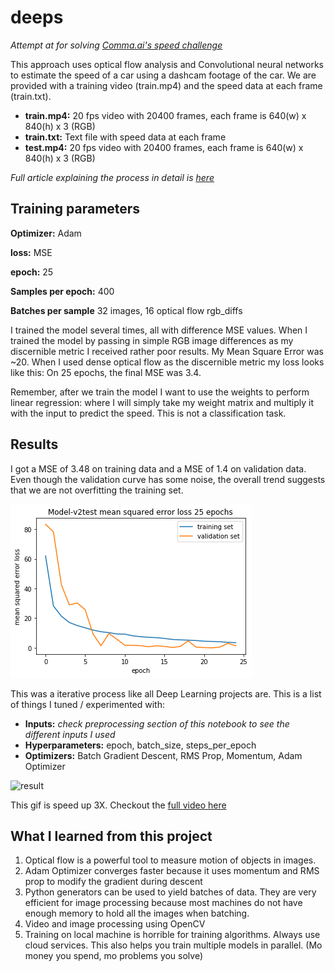 
# deeps

_Attempt at for solving [Comma.ai's speed challenge](https://twitter.com/comma_ai/status/849131721572327424?lang=en)_

This approach uses optical flow analysis and Convolutional neural networks to estimate the speed of a car using a dashcam footage of the car. We are provided with a training video (train.mp4) and the speed data at each frame  (train.txt).

- **train.mp4:** 20 fps video with 20400 frames, each frame is 640(w) x 840(h) x 3 (RGB)
- **train.txt:** Text file with speed data at each frame
- **test.mp4:** 20 fps video with 20400 frames, each frame is 640(w) x 840(h) x 3 (RGB)

_Full article explaining the process in detail is [here](https://github.com/millingab/deeps/blob/master/Full%20Article.md)_

## Training parameters
**Optimizer:** Adam

**loss:** MSE

**epoch:** 25

**Samples per epoch:** 400

**Batches per sample** 32 images, 16 optical flow rgb_diffs

I trained the model several times, all with difference MSE values.
When I trained the model by passing in simple RGB image differences as my discernible metric I received rather poor results. My Mean Square Error was ~20. When I used dense optical flow as the discernible metric my loss looks like this:
On 25 epochs, the final MSE was 3.4.

Remember, after we train the model I want to use the weights to perform linear regression: where I will simply take my weight matrix and multiply it with the input to predict the speed. This is not a classification task.

## Results

I got a MSE of 3.48 on training data and a MSE of 1.4 on validation data. Even though the validation curve has some noise, the overall trend suggests that we are not overfitting the training set. 

![png](images/output_44_1.png)

This was a iterative process like all Deep Learning projects are. This is a list of things I tuned / experimented with:
- **Inputs:** _check preprocessing section of this notebook to see the different inputs I used_
- **Hyperparameters:** epoch, batch_size, steps_per_epoch
- **Optimizers:** Batch Gradient Descent, RMS Prop, Momentum, Adam Optimizer


![result](https://media.giphy.com/media/2Kc6BtTNwRU6Q/200w_d.gif)

This gif is speed up 3X. Checkout the [full video here](https://youtu.be/LUTn_I52SMQ)

## What I learned from this project

1. Optical flow is a powerful tool to measure motion of objects in images.
2. Adam Optimizer converges faster because it uses momentum and RMS prop to modify the gradient during descent
3. Python generators can be used to yield batches of data. They are very efficient for image processing because most machines do not have enough memory to hold all the images when batching.
4. Video and image processing using OpenCV
5. Training on local machine is horrible for training algorithms. Always use cloud services. This also helps you train multiple models in parallel. (Mo money you spend, mo problems you solve)
